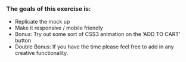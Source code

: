 ### The goals of this exercise is:
* Replicate the mock up
* Make it responsive / mobile friendly
* Bonus: Try out some sort of CSS3 animation on the ‘ADD TO CART’ button
* Double Bonus: If you have the time please feel free to add in any creative functionality.
